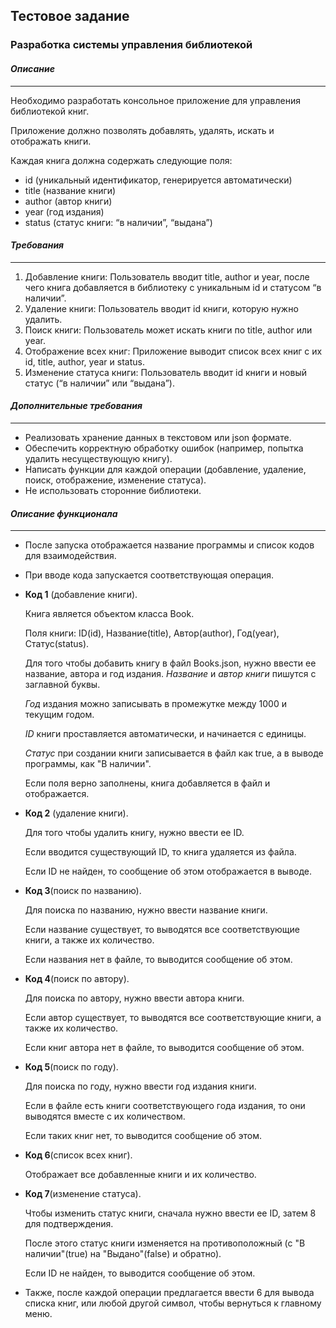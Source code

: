## Тестовое задание
### Разработка системы управления библиотекой

#### _Описание_
***
Необходимо разработать консольное приложение для управления библиотекой книг. 

Приложение должно позволять добавлять, удалять, искать и отображать книги. 

Каждая книга должна содержать следующие поля: 

+ id (уникальный идентификатор, генерируется автоматически)
+ title (название книги) 
+ author (автор книги)
+ year (год издания)
+ status (статус книги: “в наличии”, “выдана”)

#### _Требования_
***
 1. Добавление книги: Пользователь вводит title, author и year, после чего книга добавляется в библиотеку с уникальным id и статусом “в наличии”.
 2. Удаление книги: Пользователь вводит id книги, которую нужно удалить.
 3. Поиск книги: Пользователь может искать книги по title, author или year.
 4. Отображение всех книг: Приложение выводит список всех книг с их id, title, author, year и status.
 5. Изменение статуса книги: Пользователь вводит id книги и новый статус (“в наличии” или “выдана”).

#### _Дополнительные требования_
***
+ Реализовать хранение данных в текстовом или json формате.
+ Обеспечить корректную обработку ошибок (например, попытка удалить несуществующую книгу).
+ Написать функции для каждой операции (добавление, удаление, поиск, отображение, изменение статуса).
+ Не использовать сторонние библиотеки.

#### _Описание функционала_
***
+ После запуска отображается название программы и список кодов для взаимодействия.
+ При вводе кода запускается соответствующая операция.
+ __Код 1__ (добавление книги).

  Книга является объектом класса Book. 

  Поля книги: ID(id), Название(title), Автор(author), Год(year),
Статус(status). 

  Для того чтобы добавить книгу в файл Books.json, нужно ввести ее название, автора и год издания. 
  _Название_ и _автор книги_  пишутся с заглавной буквы. 

  _Год_ издания можно записывать в промежутке между 1000 и текущим годом. 
 
  _ID_ книги проставляется автоматически,
и начинается с единицы. 

  _Статус_ при создании книги записывается в файл как true, 
а в выводе программы, как "В наличии". 

  Если поля верно заполнены, книга добавляется в файл
и отображается. 

+ __Код 2__ (удаление книги). 

  Для того чтобы удалить книгу, нужно ввести ее ID. 

  Если вводится существующий ID, то книга удаляется из файла.

  Если ID не найден, то сообщение об этом отображается в выводе.
+ __Код 3__(поиск по названию). 

  Для поиска по названию, нужно ввести название книги.
  
  Если название существует, то выводятся все соответствующие книги, а также их количество.

  Если названия нет в файле, то выводится сообщение об этом.
+ __Код 4__(поиск по автору).

  Для поиска по автору, нужно ввести автора книги.
  
  Если автор существует, то выводятся все соответствующие книги, а также их количество.

  Если книг автора нет в файле, то выводится сообщение об этом.
+ __Код 5__(поиск по году).

  Для поиска по году, нужно ввести год издания книги.
  
  Если в файле есть книги соответствующего года издания, то они выводятся вместе с их количеством.

  Если таких книг нет, то выводится сообщение об этом.
+ __Код 6__(список всех книг).

  Отображает все добавленные книги и их количество.
+ __Код 7__(изменение статуса).
  
  Чтобы изменить статус книги, сначала нужно ввести ее ID, затем 8 для подтверждения.

  После этого статус книги изменяется на противоположный (с "В наличии"(true) на "Выдано"(false) и обратно).

  Если ID не найден, то выводится сообщение об этом.
+ Также, после каждой операции предлагается ввести 6 для вывода списка книг, или любой другой символ, чтобы 
вернуться к главному меню.

  


